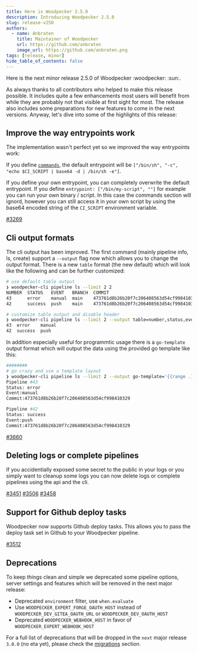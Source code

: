 ```yaml
---
title: Here is Woodpecker 2.5.0
description: Introducing Woodpecker 2.5.0
slug: release-v250
authors:
  - name: Anbraten
    title: Maintainer of Woodpecker
    url: https://github.com/anbraten
    image_url: https://github.com/anbraten.png
tags: [release, minor]
hide_table_of_contents: false
---
```


Here is the next minor release 2.5.0 of Woodpecker :woodpecker: :sun:.

<!--truncate-->

As always thanks to all contributors who helped to make this release possible. It includes quite a few enhancements
most users will benefit from while they are probably not that visible at first sight for most. The release also includes some preparations for new features to come in the next versions. Anyway, let's dive into some of the highlights of this release:

## Improve the way entrypoints work

The implementation wasn't perfect yet so we improved the way entrypoints work:

If you define [`commands`](../../docs/2.5/usage/workflow-syntax#commands), the default entrypoint will be `["/bin/sh", "-c", "echo $CI_SCRIPT | base64 -d | /bin/sh -e"]`.

If you define your own entrypoint, you can completely overwrite the default entrypoint. If you define `entrypoint: ["/bin/my-script", ""]` for example you can run your own binary / script. In this case the commands section will ignord, however you can still access it in your own script by using the base64 encoded string of the `CI_SCRIPT` environment variable.

[#3269](https://github.com/woodpecker-ci/woodpecker/pull/3269)

## Cli output formats

The cli output has been improved. The first command (mainly pipeline info, ls, create) support a `--output` flag now which allows you to change the output format. There is a new `table` format (the new default) which will look like the following and can be further customized:

```bash
# use default table output
❯ woodpecker-cli pipeline ls --limit 2 2
NUMBER  STATUS   EVENT   BRANCH  COMMIT                                    AUTHOR
43      error    manual  main    473761d8b26b20f7c206408563d54cf998410329  woodpecker
42      success  push    main    473761d8b26b20f7c206408563d54cf998410329  woodpecker

# customize table output and disable header
❯ woodpecker-cli pipeline ls --limit 2 --output table=number,status,event --no-header 2
43  error    manual
42  success  push
```

In addition especially useful for programmtic usage there is a `go-template` output format which will output the data using the provided go template like this:

```bash
########
# go crazy and use a template layout
❯ woodpecker-cli pipeline ls --limit 2 --output go-template='{{range .}}{{printf "\x1b[33mPipeline #%d\x1b[0m\nStatus: %s\nEvent:%s\nCommit:%s\n\n" .Number .Status .Event .Commit}}{{end}}' 2
Pipeline #43
Status: error
Event:manual
Commit:473761d8b26b20f7c206408563d54cf998410329

Pipeline #42
Status: success
Event:push
Commit:473761d8b26b20f7c206408563d54cf998410329
```

[#3660](https://github.com/woodpecker-ci/woodpecker/pull/3660)

## Deleting logs or complete pipelines

If you accidentially exposed some secret to the public in your logs or you simply want to cleanup some logs you can now delete logs or complete pipelines using the api and the cli.

[#3451](https://github.com/woodpecker-ci/woodpecker/pull/3451)
[#3506](https://github.com/woodpecker-ci/woodpecker/pull/3506)
[#3458](https://github.com/woodpecker-ci/woodpecker/pull/3458)

## Support for Github deploy tasks

Woodpecker now supports Github deploy tasks. This allows you to pass the deploy task set in Github to your Woodpecker pipeline.

[#3512](https://github.com/woodpecker-ci/woodpecker/pull/3512)


## Deprecations

To keep things clean and simple we deprecated some pipeline options, server settings and features which will
be removed in the next major release:

- Deprecated `environment` filter, use `when.evaluate`
- Use `WOODPECKER_EXPERT_FORGE_OAUTH_HOST` instead of `WOODPECKER_DEV_GITEA_OAUTH_URL` or `WOODPECKER_DEV_OAUTH_HOST`
- Deprecated `WOODPECKER_WEBHOOK_HOST` in favor of `WOODPECKER_EXPERT_WEBHOOK_HOST`

For a full list of deprecations that will be dropped in the `next` major release `3.0.0` (no eta yet), please check the [migrations](../../docs/2.5/migrations#next) section.
